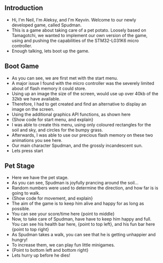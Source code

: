 ## Introduction
- Hi, I'm Neil, I'm Aleksy, and I'm Keyvin. Welcome to our newly developed game, called Spudman.
- This is a game about taking care of a pet potato. Loosely based on Tamagotchi, we wanted to implement our own version of the game, using and pushing the capabilities of the STM32-L031K6 micro controller.
- Enough talking, lets boot up the game.

## Boot Game

- As you can see, we are first met with the start menu.
- A major issue I found with the micro controller was the severely limited about of flash memory it could store.
- Using up an image the size of the screen, would use up over 40kb of the 32kb we have available.
- Therefore, I had to get created and find an alternative to display an image on the screen.
- Using the additional graphics API functions, as shown here 
- {Show code for start menu, and explain}
- I was able to create this menu, using only coloured rectangles for the soil and sky, and circles for the bumpy grass.
- Afterwards, I was able to use our precious flash memory on these two animations you see here.
- Our main character Spudman, and the grossly incandescent sun.
- Lets press start

## Pet Stage

- Here we have the pet stage.
- As you can see, Spudman is joyfully prancing around the soil...
- Random numbers were used to determine the direction, and how far is is going to walk. 
- {Show code for movement, and explain}
- The aim of the game is to keep him alive and happy for as long as possible.
- You can see your score/time here {point to middle}
- Now, to take care of Spudman, have have to keep him happy and full. You can see his health bar here, {point to top left}, and his fun bar here {point to top right}
- As Spudman takes a walk, you can see that he is getting unhappier and hungry!
- To increase them, we can play fun little minigames.
- {Point to bottom left and bottom right}
- Lets hurry up before he dies!

